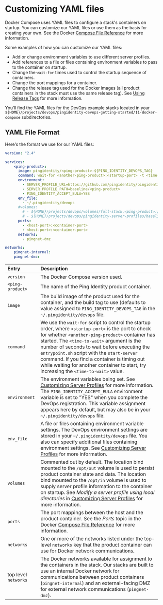 # Customizing YAML files

Docker Compose uses YAML files to configure a stack's containers on startup. You can customize our YAML files or use them as the basis for creating your own. See the Docker [Compose File Reference](https://docs.docker.com/compose/compose-file/) for more information.

Some examples of how you can customize our YAML files:

* Add or change environment variables to use different server profiles.
* Add references to a file or files containing environment variables to pass to the container on startup.
* Change the `wait-for` times used to control the startup sequence of containers.
* Change the port mappings for a container.
* Change the release tag used for the Docker images (all product containers in the stack must use the same release tag). See [Using Release Tags](releaseTags.md) for more information.

You'll find the YAML files for the DevOps example stacks located in your `${HOME}/projects/devops/pingidentity-devops-getting-started/11-docker-compose` subdirectories.

## YAML File Format

Here's the format we use for our YAML files:

```yaml
version: "2.4"

services:
    <ping-product>:
      image: pingidentity/<ping-product>:${PING_IDENTITY_DEVOPS_TAG}
      command: wait-for <another-ping-product>:<startup-port> -t <time-to-wait> -- entrypoint.sh start-server
      environment:
        - SERVER_PROFILE_URL=https://github.com/pingidentity/pingidentity-server-profiles.git
        - SERVER_PROFILE_PATH=baseline/<ping-product>
        - PING_IDENTITY_ACCEPT_EULA=YES
      env_file:
        - ~/.pingidentity/devops
      #volumes:
        # - ${HOME}/projects/devops/volumes/full-stack.<ping-product>:/opt/out
        # - ${HOME}/projects/devops/pingidentity-server-profiles/baseline/<ping-product>:/opt/in
      ports:
        - <host-port>:<container-port>
        - <host-port>:<container-port>
      networks:
        - pingnet-dmz

networks:
    pingnet-internal:
    pingnet-dmz:
```

| Entry | Description |
| :--- | :--- |
| `version` | The Docker Compose version used. |
| `<ping-product>` | The name of the Ping Identity product container. |
| `image` | The build image of the product used for the container, and the build tag to use (defaults to value assigned to `PING_IDENTITY_DEVOPS_TAG` in the `~/.pingidentity/devops` file. |
| `command` | We use the `wait-for` script to control the startup order, where `<startup-port>` is the port to check for whether `<another-ping-product>` container has started. The `<time-to-wait>` argument is the number of seconds to wait before executing the `entrypoint.sh` script with the `start-server` command. If you find a container is timing out while waiting for another container to start, try increasing the `<time-to-wait>` value. |
| `environment` | The environment variables being set. See [Customizing Server Profiles](../how-to/profiles.md) for more information. The `PING_IDENTITY_ACCEPT_EULA` environment variable is set to "YES" when you complete the DevOps registration. This variable assignment appears here by default, but may also be in your `~/.pingidentity/devops` file. |
| `env_file` | A file or files containing environment variable settings. The DevOps environment settings are stored in your `~/.pingidentity/devops` file. You also can specify additional files containing environment settings. See [Customizing Server Profiles](../how-to/profiles.md) for more information. |
| `volumes` | Commented out by default. The location bind mounted to the  `/opt/out` volume is used to persist product container state and data. The location bind mounted to the `/opt/in` volume is used to supply server profile information to the container on startup. See *Modify a server profile using local directories* in [Customizing Server Profiles](../how-to/profiles.md) for more information. |
|`ports` | The port mappings between the host and the product container. See the *Ports* topic in the Docker [Compose File Reference](https://docs.docker.com/compose/compose-file/) for more information. |
| `networks` | One or more of the networks listed under the top-level `networks` key that the product container can use for Docker network communications. |
| top level `networks` | The Docker networks available for assignment to the containers in the stack. Our stacks are built to use an internal Docker network for communications between product containers (`pingnet-internal`) and an external-facing DMZ for external network communications (`pingnet-dmz`). |
